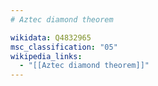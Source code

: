```yaml
---
# Aztec diamond theorem

wikidata: Q4832965
msc_classification: "05"
wikipedia_links:
  - "[[Aztec diamond theorem]]"
---
```

